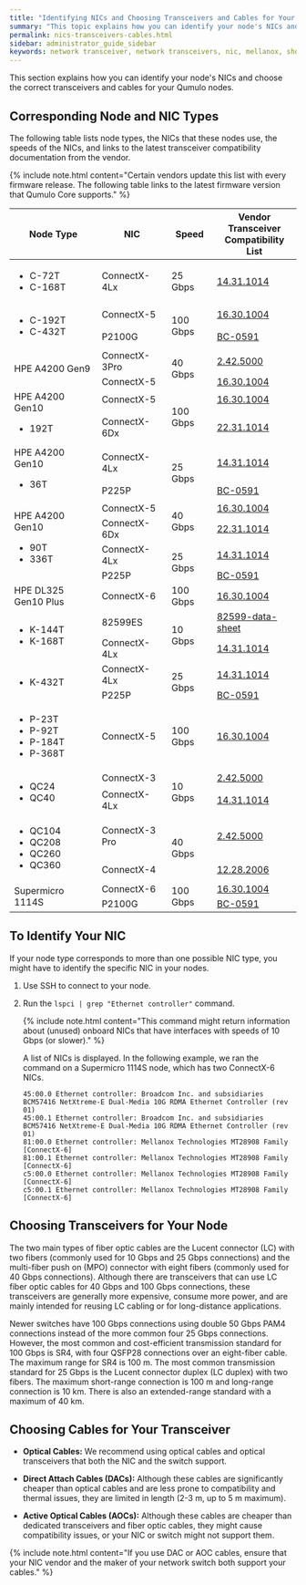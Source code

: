```yaml
---
title: "Identifying NICs and Choosing Transceivers and Cables for Your Qumulo Node"
summary: "This topic explains how you can identify your node's NICs and choose the correct transceivers and cables for your Qumulo nodes."
permalink: nics-transceivers-cables.html
sidebar: administrator_guide_sidebar
keywords: network transceiver, network transceivers, nic, mellanox, short range transceiver, long range transceiver, fiber, fiber optic, fiber optic cable
---
```


This section explains how you can identify your node's NICs and choose the correct transceivers and cables for your Qumulo nodes.

## Corresponding Node and NIC Types
The following table lists node types, the NICs that these nodes use, the speeds of the NICs, and links to the latest transceiver compatibility documentation from the vendor.

{% include note.html content="Certain vendors update this list with every firmware release. The following table links to the latest firmware version that Qumulo Core supports." %}

<table>
<thead>
  <tr>
    <th>Node Type</th>
    <th>NIC</th>
    <th>Speed</th>
    <th>Vendor Transceiver<br>Compatibility List</th>
  </tr>
</thead>
<tbody>
  <tr>
    <td><ul><li>C-72T</li><li>C-168T</li></ul></td>
    <td>ConnectX-4Lx</td>
    <td>25 Gbps</td>
    <td><a href="https://docs.nvidia.com/networking/display/ConnectX4LxFirmwarev14311014/Firmware+Compatible+Products" target="_blank" rel="noopener noreferrer">14.31.1014</a></td>
  </tr>
  <tr>
    <td rowspan="2"><ul><li>C-192T</li><li>C-432T</li></ul></td>
    <td>ConnectX-5</td>
    <td rowspan="2">100 Gbps</td>
    <td><a href="https://docs.nvidia.com/networking/spaces/viewspace.action?key=ConnectX5Firmwarev16301004" target="_blank" rel="noopener noreferrer">16.30.1004</a></td>
  </tr>
  <tr>
    <td>P2100G</td>
    <td><a href="https://docs.broadcom.com/doc/BC-0591EN" target="_blank" rel="noopener noreferrer">BC-0591</a></td>
  </tr>
  <tr>
    <td rowspan="2">HPE A4200 Gen9</td>
    <td>ConnectX-3Pro</td>
    <td rowspan="2">40 Gbps</td>
    <td><a href="https://network.nvidia.com/related-docs/firmware/ConnectX3Pro-FW-2_42_5000-release_notes.pdf" target="_blank" rel="noopener noreferrer">2.42.5000</a></td>
  </tr>
  <tr>
    <td>ConnectX-5</td>
    <td><a href="https://docs.nvidia.com/networking/spaces/viewspace.action?key=ConnectX5Firmwarev16301004" target="_blank" rel="noopener noreferrer">16.30.1004</a></td>
  </tr>
  <tr>
    <td rowspan="2">HPE A4200 Gen10<ul><li>192T</li></ul></td>
    <td>ConnectX-5</td>
    <td rowspan="2">100 Gbps</td>
    <td><a href="https://docs.nvidia.com/networking/spaces/viewspace.action?key=ConnectX5Firmwarev16301004" target="_blank" rel="noopener noreferrer">16.30.1004</a></td>
  </tr>
  <tr>
    <td>ConnectX-6Dx</td>
    <td><a href="https://docs.nvidia.com/networking/spaces/viewspace.action?key=ConnectX6DxFirmwarev22311014" target="_blank" rel="noopener noreferrer">22.31.1014</a></td>
  </tr>
  <tr>
    <td rowspan="2">HPE A4200 Gen10<ul><li>36T</li></ul></td>
    <td>ConnectX-4Lx</td>
    <td rowspan="2">25 Gbps</td>
    <td><a href="https://docs.nvidia.com/networking/display/ConnectX4LxFirmwarev14311014/Firmware+Compatible+Products" target="_blank" rel="noopener noreferrer">14.31.1014</a></td>
  </tr>
  <tr>
    <td>P225P</td>
    <td><a href="https://docs.broadcom.com/doc/BC-0591EN" target="_blank" rel="noopener noreferrer">BC-0591</a></td>
  </tr>
  <tr>
    <td rowspan="4">HPE A4200 Gen10<ul><li>90T</li><li>336T</li></ul></td>
    <td>ConnectX-5</td>
    <td rowspan="2">40 Gbps</td>
    <td><a href="https://docs.nvidia.com/networking/spaces/viewspace.action?key=ConnectX5Firmwarev16301004" target="_blank" rel="noopener noreferrer">16.30.1004</a></td>
  </tr>
  <tr>
    <td>ConnectX-6Dx</td>
    <td><a href="https://docs.nvidia.com/networking/spaces/viewspace.action?key=ConnectX6DxFirmwarev22311014" target="_blank" rel="noopener noreferrer">22.31.1014</a></td>
  </tr>
  <tr>
    <td>ConnectX-4Lx</td>
    <td rowspan="2">25 Gbps</td>
    <td><a href="https://docs.nvidia.com/networking/display/ConnectX4LxFirmwarev14311014/Firmware+Compatible+Products" target="_blank" rel="noopener noreferrer">14.31.1014</a></td>
  </tr>
  <tr>
    <td>P225P</td>
    <td><a href="https://docs.broadcom.com/doc/BC-0591EN" target="_blank" rel="noopener noreferrer">BC-0591</a></td>
  </tr>
  <tr>
    <td>HPE DL325 Gen10 Plus</td>
    <td>ConnectX-6</td>
    <td>100 Gbps</td>
    <td><a href="https://docs.nvidia.com/networking/spaces/viewspace.action?key=ConnectX6Firmwarev20301004" target="_blank" rel="noopener noreferrer">16.30.1004</a></td>
  </tr>
  <tr>
    <td rowspan="2"><ul><li>K-144T</li><li>K-168T</li></ul></td>
    <td>82599ES</td>
    <td rowspan="2">10 Gbps</td>
    <td><a href="https://www.intel.com/content/www/us/en/embedded/products/networking/82599-10-gbe-controller-datasheet.html?asset=2377" target="_blank" rel="noopener noreferrer">82599-data-sheet</a></td>
  </tr>
  <tr>
    <td>ConnectX-4Lx</td>
    <td><a href="https://docs.nvidia.com/networking/display/ConnectX4LxFirmwarev14311014/Firmware+Compatible+Products" target="_blank" rel="noopener noreferrer">14.31.1014</a></td>
  </tr>
  <tr>
    <td rowspan="2"><ul><li>K-432T</li></ul></td>
    <td>ConnectX-4Lx</td>
    <td rowspan="2">25 Gbps</td>
    <td><a href="https://docs.nvidia.com/networking/display/ConnectX4LxFirmwarev14311014/Firmware+Compatible+Products" target="_blank" rel="noopener noreferrer">14.31.1014</a></td>
  </tr>
  <tr>
    <td>P225P</td>
    <td><a href="https://docs.broadcom.com/doc/BC-0591EN" target="_blank" rel="noopener noreferrer">BC-0591</a></td>
  </tr>
  <tr>
    <td><ul><li>P-23T</li><li>P-92T</li><li>P-184T</li><li>P-368T</li></ul></td>
    <td>ConnectX-5</td>
    <td>100 Gbps</td>
    <td><a href="https://docs.nvidia.com/networking/spaces/viewspace.action?key=ConnectX5Firmwarev16301004" target="_blank" rel="noopener noreferrer">16.30.1004</a></td>
  </tr>
  <tr>
    <td rowspan="2"><ul><li>QC24</li><li>QC40</li></ul></td>
    <td>ConnectX-3</td>
    <td rowspan="2">10 Gbps</td>
    <td><a href="https://network.nvidia.com/sites/default/files/related-docs/firmware/ConnectX3-FW-2_42_5000-release_notes.pdf)" target="_blank" rel="noopener noreferrer">2.42.5000</a></td>
  </tr>
  <tr>
    <td>ConnectX-4Lx</td>
    <td><a href="https://docs.nvidia.com/networking/display/ConnectX4LxFirmwarev14311014/Firmware+Compatible+Products" target="_blank" rel="noopener noreferrer">14.31.1014</a></td>
  </tr>
  <tr>
    <td rowspan="2"><ul><li>QC104</li><li>QC208</li><li>QC260</li><li>QC360</li></ul></td>
    <td>ConnectX-3 Pro</td>
    <td rowspan="2">40 Gbps</td>
    <td><a href="https://network.nvidia.com/related-docs/firmware/ConnectX3Pro-FW-2_42_5000-release_notes.pdf" target="_blank" rel="noopener noreferrer">2.42.5000</a></td>
  </tr>
  <tr>
    <td>ConnectX-4</td>
    <td><a href="https://docs.nvidia.com/networking/display/ConnectX4Firmwarev12282006" target="_blank" rel="noopener noreferrer">12.28.2006</a></td>
  </tr>
  <tr>
    <td rowspan="2">Supermicro 1114S</td>
    <td>ConnectX-6</td>
    <td rowspan="2">100 Gbps</td>
    <td><a href="https://docs.nvidia.com/networking/spaces/viewspace.action?key=ConnectX6Firmwarev20301004" target="_blank" rel="noopener noreferrer">16.30.1004</a></td>
  </tr>
  <tr>
    <td>P2100G</td>
    <td><a href="https://docs.broadcom.com/doc/BC-0591EN" target="_blank" rel="noopener noreferrer">BC-0591</a></td>
  </tr>
</tbody>
</table>

## To Identify Your NIC
If your node type corresponds to more than one possible NIC type, you might have to identify the specific NIC in your nodes.

1. Use SSH to connect to your node.

1. Run the `lspci | grep "Ethernet controller"` command.

   {% include note.html content="This command might return information about (unused) onboard NICs that have interfaces with speeds of 10 Gbps (or slower)." %}

   A list of NICs is displayed. In the following example, we ran the command on a Supermicro 1114S node, which has two ConnectX-6 NICs.

   ```
   45:00.0 Ethernet controller: Broadcom Inc. and subsidiaries BCM57416 NetXtreme-E Dual-Media 10G RDMA Ethernet Controller (rev 01)
   45:00.1 Ethernet controller: Broadcom Inc. and subsidiaries BCM57416 NetXtreme-E Dual-Media 10G RDMA Ethernet Controller (rev 01)
   81:00.0 Ethernet controller: Mellanox Technologies MT28908 Family [ConnectX-6]
   81:00.1 Ethernet controller: Mellanox Technologies MT28908 Family [ConnectX-6]
   c5:00.0 Ethernet controller: Mellanox Technologies MT28908 Family [ConnectX-6]
   c5:00.1 Ethernet controller: Mellanox Technologies MT28908 Family [ConnectX-6]
   ```

## Choosing Transceivers for Your Node
The two main types of fiber optic cables are the Lucent connector (LC) with two fibers (commonly used for 10 Gbps and 25 Gbps connections) and the multi-fiber push on (MPO) connector with eight fibers (commonly used for 40 Gbps connections). Although there are transceivers that can use LC fiber optic cables for 40 Gbps and 100 Gbps connections, these transceivers are generally more expensive, consume more power, and are mainly intended for reusing LC cabling or for long-distance applications.

Newer switches have 100 Gbps connections using double 50 Gbps PAM4 connections instead of the more common four 25 Gbps connections. However, the most common and cost-efficient transmission standard for 100 Gbps is SR4, with four QSFP28 connections over an eight-fiber cable. The maximum range for SR4 is 100 m. The most common transmission standard for 25 Gbps is the Lucent connector duplex (LC duplex) with two fibers. The maximum short-range connection is 100 m and long-range connection is 10 km. There is also an extended-range standard with a maximum of 40 km.

## Choosing Cables for Your Transceiver
* **Optical Cables:** We recommend using optical cables and optical transceivers that both the NIC and the switch support.

* **Direct Attach Cables (DACs):** Although these cables are significantly cheaper than optical cables and are less prone to compatibility and thermal issues, they are limited in length (2-3 m, up to 5 m maximum).

* **Active Optical Cables (AOCs):** Although these cables are cheaper than dedicated transceivers and fiber optic cables, they might cause compatibility issues, or your NIC or switch might not support them.

{% include note.html content="If you use DAC or AOC cables, ensure that your NIC vendor and the maker of your network switch both support your cables." %}
